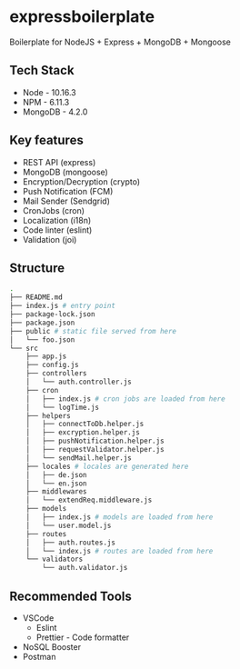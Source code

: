 # expressboilerplate

Boilerplate for NodeJS + Express + MongoDB + Mongoose

## Tech Stack

- Node - 10.16.3
- NPM - 6.11.3
- MongoDB - 4.2.0

## Key features

- REST API (express)
- MongoDB (mongoose)
- Encryption/Decryption (crypto)
- Push Notification (FCM)
- Mail Sender (Sendgrid)
- CronJobs (cron)
- Localization (i18n)
- Code linter (eslint)
- Validation (joi)

## Structure

```bash
.
├── README.md
├── index.js # entry point
├── package-lock.json
├── package.json
├── public # static file served from here
│   └── foo.json
└── src
    ├── app.js
    ├── config.js
    ├── controllers
    │   └── auth.controller.js
    ├── cron
    │   ├── index.js # cron jobs are loaded from here
    │   └── logTime.js
    ├── helpers
    │   ├── connectToDb.helper.js
    │   ├── excryption.helper.js
    │   ├── pushNotification.helper.js
    │   ├── requestValidator.helper.js
    │   └── sendMail.helper.js
    ├── locales # locales are generated here
    │   ├── de.json
    │   └── en.json
    ├── middlewares
    │   └── extendReq.middleware.js
    ├── models
    │   ├── index.js # models are loaded from here
    │   └── user.model.js
    ├── routes
    │   ├── auth.routes.js
    │   └── index.js # routes are loaded from here
    └── validators
        └── auth.validator.js
```

## Recommended Tools

- VSCode
  - Eslint
  - Prettier - Code formatter
- NoSQL Booster
- Postman
